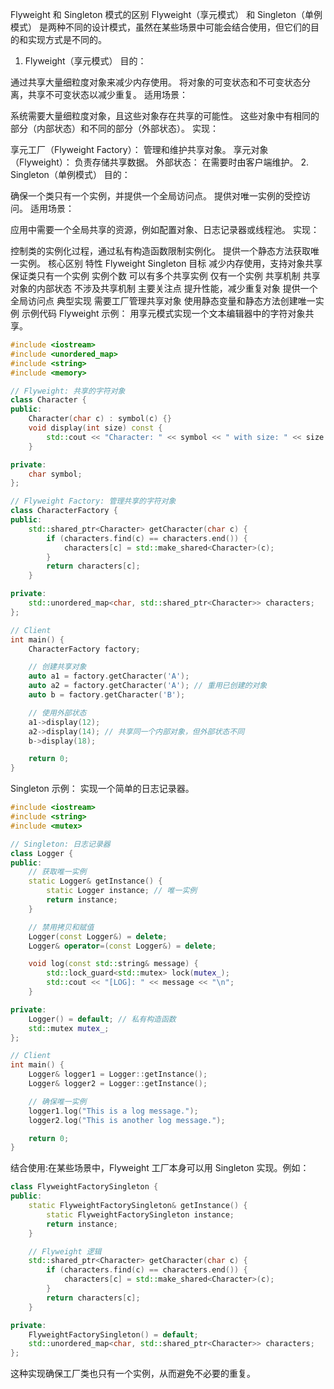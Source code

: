 Flyweight 和 Singleton 模式的区别
Flyweight（享元模式） 和 Singleton（单例模式） 是两种不同的设计模式，虽然在某些场景中可能会结合使用，但它们的目的和实现方式是不同的。

1. Flyweight（享元模式）
目的：

通过共享大量细粒度对象来减少内存使用。
将对象的可变状态和不可变状态分离，共享不可变状态以减少重复。
适用场景：

系统需要大量细粒度对象，且这些对象存在共享的可能性。
这些对象中有相同的部分（内部状态）和不同的部分（外部状态）。
实现：

享元工厂（Flyweight Factory）： 管理和维护共享对象。
享元对象（Flyweight）： 负责存储共享数据。
外部状态： 在需要时由客户端维护。
2. Singleton（单例模式）
目的：

确保一个类只有一个实例，并提供一个全局访问点。
提供对唯一实例的受控访问。
适用场景：

应用中需要一个全局共享的资源，例如配置对象、日志记录器或线程池。
实现：

控制类的实例化过程，通过私有构造函数限制实例化。
提供一个静态方法获取唯一实例。
核心区别
特性	Flyweight	Singleton
目标	减少内存使用，支持对象共享	保证类只有一个实例
实例个数	可以有多个共享实例	仅有一个实例
共享机制	共享对象的内部状态	不涉及共享机制
主要关注点	提升性能，减少重复对象	提供一个全局访问点
典型实现	需要工厂管理共享对象	使用静态变量和静态方法创建唯一实例
示例代码
Flyweight 示例： 用享元模式实现一个文本编辑器中的字符对象共享。

```cpp
#include <iostream>
#include <unordered_map>
#include <string>
#include <memory>

// Flyweight: 共享的字符对象
class Character {
public:
    Character(char c) : symbol(c) {}
    void display(int size) const {
        std::cout << "Character: " << symbol << " with size: " << size << "\n";
    }

private:
    char symbol;
};

// Flyweight Factory: 管理共享的字符对象
class CharacterFactory {
public:
    std::shared_ptr<Character> getCharacter(char c) {
        if (characters.find(c) == characters.end()) {
            characters[c] = std::make_shared<Character>(c);
        }
        return characters[c];
    }

private:
    std::unordered_map<char, std::shared_ptr<Character>> characters;
};

// Client
int main() {
    CharacterFactory factory;

    // 创建共享对象
    auto a1 = factory.getCharacter('A');
    auto a2 = factory.getCharacter('A'); // 重用已创建的对象
    auto b = factory.getCharacter('B');

    // 使用外部状态
    a1->display(12);
    a2->display(14); // 共享同一个内部对象，但外部状态不同
    b->display(18);

    return 0;
}
```

Singleton 示例： 实现一个简单的日志记录器。
```cpp
#include <iostream>
#include <string>
#include <mutex>

// Singleton: 日志记录器
class Logger {
public:
    // 获取唯一实例
    static Logger& getInstance() {
        static Logger instance; // 唯一实例
        return instance;
    }

    // 禁用拷贝和赋值
    Logger(const Logger&) = delete;
    Logger& operator=(const Logger&) = delete;

    void log(const std::string& message) {
        std::lock_guard<std::mutex> lock(mutex_);
        std::cout << "[LOG]: " << message << "\n";
    }

private:
    Logger() = default; // 私有构造函数
    std::mutex mutex_;
};

// Client
int main() {
    Logger& logger1 = Logger::getInstance();
    Logger& logger2 = Logger::getInstance();

    // 确保唯一实例
    logger1.log("This is a log message.");
    logger2.log("This is another log message.");

    return 0;
}
```
结合使用:在某些场景中，Flyweight 工厂本身可以用 Singleton 实现。例如：

```cpp
class FlyweightFactorySingleton {
public:
    static FlyweightFactorySingleton& getInstance() {
        static FlyweightFactorySingleton instance;
        return instance;
    }

    // Flyweight 逻辑
    std::shared_ptr<Character> getCharacter(char c) {
        if (characters.find(c) == characters.end()) {
            characters[c] = std::make_shared<Character>(c);
        }
        return characters[c];
    }

private:
    FlyweightFactorySingleton() = default;
    std::unordered_map<char, std::shared_ptr<Character>> characters;
};
```
这种实现确保工厂类也只有一个实例，从而避免不必要的重复。
